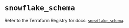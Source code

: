 # `snowflake_schema`

Refer to the Terraform Registry for docs: [`snowflake_schema`](https://registry.terraform.io/providers/snowflakedb/snowflake/2.6.0/docs/resources/schema).
